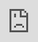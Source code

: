```yaml
---
title: What Is A Blockchain? Mystery Solved - Understand Bitcoin Mining
post_status: publish
post_excerpt: I break down how SHA-256 works and why it’s essential to Bitcoin’s mining and blockchain security.
featured_image: /_images/WhatIsABlockchain?Mystery Solved.jpeg
taxonomy:
 category:
  - Tech-Deepdives
  - Bitcoin-Mining
---
```


<iframe src="https://player.vimeo.com/video/1033158997?badge=0&amp;autopause=0&amp;player_id=0&amp;app_id=58479" frameborder="0" allow="autoplay; fullscreen; picture-in-picture; clipboard-write; encrypted-media" style="position:absolute;top:0;left:0;width:100%;height:100%;" title="What Is A Blockchain? Mystery Solved - Understand Bitcoin Mining"></iframe>

<div style="margin-bottom:30px;"></div>

## Excerpt

I explain how the SHA-256 algorithm works and why it’s crucial for Bitcoin’s hashing and mining processes. You’ll see how hashes create unique digital fingerprints and how miners work to add new blocks to the blockchain. Watch to understand the tech behind Bitcoin's security!

## Transcript

In general, Bitcoin is built on a foundation of mathematics and cryptography. Bitcoin is basically mathematics, and it's using several key concepts and technologies from cryptography and mathematics. One very important part of that for Bitcoin is public key cryptography, which is generating public and private key pairs that are being used in transactions and for the creation of Bitcoin addresses and the private keys that manifest the ownership of Bitcoin. So, if you own the private keys, you own the Bitcoin, and you are the only one who can send it. And another big part of Bitcoin's foundations is cryptographic hash functions, and this is where the SHA-256 algorithm comes in. It's creating unique, fixed-size outputs from variable-size inputs, so it's basically a digital fingerprint. I'm going to show you now in a demo how this works, because I think you can much better understand what I'm talking about if you see it. So let me just share my screen with you. Now, also a tip from me: this tool is really fantastic if you want to show someone how Bitcoin works, and what a blockchain is, and why it's secure. Go to this website, show them what I'm doing now, or maybe show them that video on YouTube when it will be there. It's from a guy called Anders Brownworth, and I found it a couple of years ago, and it was really important for me personally to understand what a blockchain is because everyone was talking about it. It's the most important thing in Bitcoin and the most important invention, to be honest. A blockchain is just a dumb database of transactions; that's all it is. And the SHA-256 hash is a tool in the whole Bitcoin stack of technologies that helps us, and it's creating transaction IDs in Bitcoin and is being used in the proof-of-work system in mining. So let me show you what a hash is. Here, you see a data field, and SHA means Secure Hash Algorithm. With this algorithm, from a set of data, which is text in this sense (you see I'm typing text in there), and you can also see that the hashing function is giving you a hash, which always has 64 characters, meaning numbers and letters, and they are unique for the content in the data field. So if I change the data, you see that the hash is also changing; if I change it back, it's the same as before. So you see here, "crack the orange" with "e," it's 4638e. If I delete the "e" at the end, it's 37d, and the thing about this hash algorithm is you can copy, well, you can have a huge amount of data inside of this data field, but your hash, your unique fingerprint, always has these 64 characters. And as I said before, it's the same for the same data content, and that's important. So we're going to use that, or Bitcoin is using it in the building of blocks. So the hashing algorithm not only hides the real content - because what you see, maybe if you give someone the hash or a transaction ID, what you see is this long character line, but you don't know what's inside the data - but you can verify that the data is the correct data with the hash. So that's one function. And the second function is it reduces the amount, of course, of data that has to be stored on the computers when you only save the hashes, which is happening in Bitcoin, I think in the Merkle trees. Okay, the next thing, so now I have this hash algorithm. This is a block, it's a scheme of a block on the Bitcoin blockchain; it's the first block. It has a so-called nonce, and you see the data field again, and here I have the same SHA-256 hash result. I have a button that's called "mine." Now it's getting interesting. So you know, my computer is running this website, or when I click, my computer is running this calculation here to result in the hash. So I do the same thing as before; I put in some text, you see this hash has changed, and also the color of the block has changed because now I changed the content. Now I want to mine it; I want to basically put in work to prove, proof-of-work, that my computer has done the work and it mined that block. The goal of mining is, you always hear about the calculations that the Bitcoin miners have to run, and the one who solves the puzzle as the first can put the block onto their blockchain and will gain their reward for mining that block. And the whole race is being the fastest in this mining race to find a hash that starts with a series of zeros. So I mine, now you see it taking time; now it has finished because it found a hash that has four zeros at the beginning. So I put in the data, and what did the computer do? It was changing the nonce. The nonce is basically just a number that the computer is using. It's adding one, one, one, one, and it's using it to find a hash result that has four zeros at the beginning. So if I change the nonce, here it's broken, it's not mined in that sense, it's not valid anymore because it doesn't have four zeros at the beginning. So I put back the nonce that we had before; okay, everything is correct again. If I want to change a transaction because I'm malicious, I want to double spend to myself, then it's broken again, and I would need to mine again, and now here I have my four zeros again. I want to show you, I'm switching to the Mempool explorer (mempool.space). You know, there's a block explorer that is showing the blocks at the moment in time on the Bitcoin blockchain. And if I go here, this is the last block that has been mined, and I can click on it, and you will see here it says "hash." So this block has a hash, and you can see it here on top in the address line, it has a lot of zeros, so much more than the four we have. That means that the computation is much more difficult because you have to be lucky to find a zero. You know, the computer doesn't always find the zero here; that's why it needs to work until it runs through all the numbers, all the nonces, where it finds the correct one. Okay, so now you've basically seen what mining is, and now let's go to the demonstration of a blockchain. So you not only have one block, you have a second block, you have a third block, you have a fourth, and a fifth block, and they all already have been mined. How do you know that? You know it because you can see here in the hash we have four zeros. And the most interesting thing, and that's how a blockchain is chained together, is that in the first block you have, or in each block, let's say it that way, in each block you have a previous hash and a hash. So it has to be zero because there is no previous block, but in the second block you can see the previous hash here is exactly that one that is the result of the calculation of this block, 00157. And then you have the result of this block, 0012fa, and what do we have here? 0012fa. This is how the blocks are being chained together. So now let's put in some data in the first block of a new blockchain. Let's say it's totally new, and you can see it only starts with one zero, not with four. So I'm going to mine this block now. You see the nonce has changed, and it has found four zeros at the beginning. Okay, so now in the second block I have some different data because there are other transactions inside of it. So this block, the miner takes the so-called block template, the miner takes the hash, puts it in its own block template as previous hash, and collects transactions from the Mempool into their block, and now they mine. Okay, now they found a hash with four zeros, so it's valid, it's very, it's okay. Okay, a couple of minutes later, the next block is being mined, and on and on it goes. This is how one block follows another, always around 10 minutes. This is secured by the zeros in this hash result that I need to have, meaning if the mining power in the Bitcoin network is so high that the blocks are being mined faster, for example, every five minutes, then the hashing difficulty is being increased by the system itself. So that means it might have one zero more that the miners need to find in their hashing puzzle before they have fully validated the block, so the time increases again to reach the goal of 10 minutes in every block. So now what I want to then show you, now this has been mined, so maybe there is some malicious attacker who wants to change their own transactions in a block they have mined before, so they change this transaction to "Hi ho," and you see, of course, the block is red now, so you can see something is wrong, someone tampered with it, and you also can see that all the following blocks are broken too, so this is not a valid chain anymore. That means the nodes would reject it. That also means that the attacker has to start mining again, and they have to mine faster than the original chain because otherwise they will never be able to overtake them. But the original Bitcoin chain is still being worked on, so you can see that it's really, really difficult to attack a blockchain, and even more so if it's distributed and very well distributed like the Bitcoin blockchain. What does it mean that it's distributed? It means that you have peer A, so that’s miner A, miner B, miner C, or even your own Bitcoin full node on your computer, which is peer A or B, and there are thousands, hundreds of thousands of these nodes and copies of the Bitcoin blockchain globally stored on many, many different computers from companies, from private people, and so on. So here we have the same principle as we had before: we have blocks with numbers and nonces, we have data in it, and we have the previous hash and the hash of this mined block. Okay, so what we can see is that in this hash field they are exactly the same. You can also see here in block three, this should be block three now, yes, you see 001200B9, it's exactly the same here as well, 001200B9. Okay, now if I'm going to the right, to the end, let's say where we are at the fifth block at the moment, someone comes in and wants to change Bitcoin, attack it, so you can see this is the attacker and their blocks are broken now, but on the other nodes, the data is still correct, and this is the way how the network, Bitcoin software, finds out that there is someone who is trying to do malicious things and tampering and changing the blocks and trying to change something, but the others know that this isn't true, and that's the reason why the system by itself kicks out this peer for a certain amount of time. I don't know, I can't remember how many blocks, maybe a thousand blocks or something, they are not allowed to be part of the network for that amount of time. So it doesn't really make sense to start an attack on Bitcoin, and I hope now you also have understood how a blockchain works. Take a look on the Mempool space; I want to show you this is the most recent block. It has a hash, it has a block number, and you can also see it had 7,948 transactions inside of this one block, and here you can see all the transactions. The coinbase transaction is the first transaction that the miners put in their blocks, and the coinbase transaction is basically the transaction where they say, "Okay, if I am the fastest in mining that block and I earn the block reward, that is where the block reward is being created." So when they successfully mine a block, they are the first ones to push it onto the blockchain, then in a hundred blocks' time, they will earn the coinbase transaction, the very first transaction in a block. You can see that's the Bitcoin address from which this transaction was coming, and it's going to these two addresses. One of the addresses, and I assume it's this address, is the target, like the recipient's address, and the other one is a change address. In Bitcoin, every transaction basically has two ends basically. Like yeah UTXOs - outputs: the target, like the recipient, and the change in your own wallet. Here someone sent 0.003387714 Bitcoin, and I think the recipient was getting 0.003, so the change has to go back to the owner, of course, because the UTXO was too big for this target transaction. Here you can see the fee that was being paid; it was 11.4 sats per VB, in total 1,614 satoshis, which was, at the time, $1 and 2 cent. To be honest, this person could have saved a little bit because, at the moment, the price for a Bitcoin transaction is three satoshis per vByte, which is only 27 cents, so they overpaid for this transaction. That's why it's always so important if you're doing an on-chain transaction to go into the website called mempool.space and look at the current fee rate, the current fees you need to pay for your transactions because the wallets sometimes overpay so that they are sure to be in the next block or the block after that. But if you know a payment isn't urgent, you can send it with RBF (Replace by Fee) active, and then, if it takes too long for you until it’s settled because you had a too-low fee, you can increase the fee and send the transaction again. Hello, my name is Anita Posch, and if you liked that video, please subscribe to my channel now to inspire me to create more content like this. And if you want to learn more about Bitcoin, then sign up for my free weekly Bitcoin newsletter at anita.link/news.
